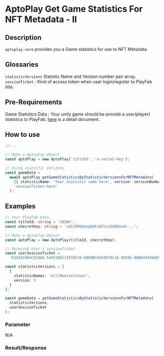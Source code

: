 # AptoPlay Get Game Statistics For NFT Metadata - II

## Description

`aptoplay-core` provides you a Game statistics for use to NFT Metadata

## Glossaries

`statisticVersions` Statistic Name and Version number pair array.
`sessionTicket` : Kind of access token when user login/register to PlayFab title.

## Pre-Requirements

Game Statistics Data : Your unity game should be provide a user(player) statistics to PlayFab. [here](https://learn.microsoft.com/en-us/gaming/playfab/features/data/playerdata/using-player-statistics) is a detail document.

## How to use

```typescript
//...

// Make a Aptoplay Object
const aptoPlay = new AptoPlay('titleId', 'x-secret-key');

// Using statistic Versions
const gameData =
  await aptoPlay.getGameStatisticsByStatisticVersionsForNFTMetadata(
    [{ statisticName: 'Your statistic name here', version: versionNumber }],
    'sessionTicket-here'
  );
```

## Examples

```typescript
// Your PlayFab Data
const titleId: string = '1Q2W3';
const xSecretKey: string = 'xdi29992mzp0dk38fhs33d984sdc...';

// Make a Aptoplay Object
const aptoPlay = new AptoPlay(titleId, xSecretKey);

// Received User's sessionTicket
const userSessionTicket =
  'E25A3C084C9108E-54451EB113976F20-8889B16454D70C18-5059E-8DB043499A05B39-UAGtR87fTAYmpZy2C0MUieqTPm7ngJcNUDgZH7b0pHE=';

const statisticVersions = [
  {
    statisticNames: 'killMonsterCount',
    version: 0
  }
];

const gameData = getGameStatisticsByStatisticVersionsForNFTMetadata(
  statisticVersions,
  userSessionTicket
);
```

### Parameter

N/A

### Result/Response

```json

```
